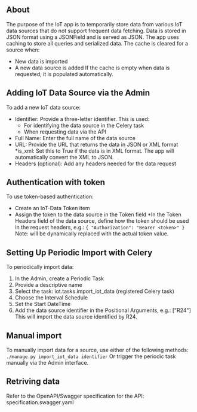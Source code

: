 ## About
The purpose of the IoT app is to temporarily store data from various IoT data sources that do not support frequent data fetching.
Data is stored in JSON format using a JSONField and is served as JSON. The app uses caching to store all queries and serialized data. The cache is cleared for a source when:
* New data is imported
* A new data source is added
If the cache is empty when data is requested, it is populated automatically.

## Adding IoT Data Source via the Admin
To add a new IoT data source:
* Identifier: Provide a three-letter identifier. This is used:
    * For identifying the data source in the Celery task
    * When requesting data via the API
* Full Name: Enter the full name of the data source
* URL: Provide the URL that returns the data in JSON or XML format
*is_xml: Set this to True if the data is in XML format. The app will automatically convert the XML to JSON.
* Headers (optional): Add any headers needed for the data request

## Authentication with token
To use token-based authentication:
* Create an IoT-Data Token item
* Assign the token to the data source in the Token field
*In the Token Headers field of the data source, define how the token should be used in the request headers, e.g.:
```{ "Authorization": "Bearer <token>" }```
Note: <token> will be dynamically replaced with the actual token value.

## Setting Up Periodic Import with Celery
To periodically import data:
1. In the Admin, create a Periodic Task
2. Provide a descriptive name
3. Select the task: iot.tasks.import_iot_data (registered Celery task)
4. Choose the Interval Schedule
5. Set the Start DateTime
6. Add the data source identifier in the Positional Arguments, e.g.: ["R24"]
This will import the data source identified by R24.

## Manual import
To manually import data for a source, use either of the following methods:
`./manage.py import_iot_data identifier`
Or trigger the periodic task manually via the Admin interface.


## Retriving data
Refer to the OpenAPI/Swagger specification for the API: specification.swagger.yaml


